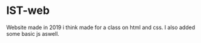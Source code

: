 # IST-web
Website made in 2019 i think made for a class on html and css. I also added some basic js aswell.
